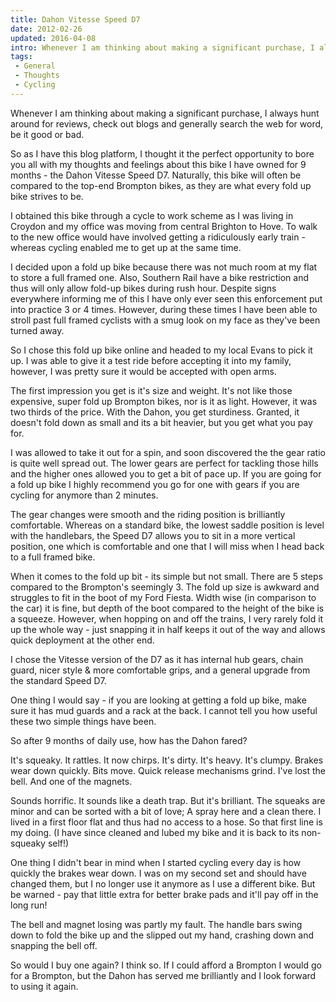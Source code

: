 ```yaml
---
title: Dahon Vitesse Speed D7
date: 2012-02-26
updated: 2016-04-08
intro: Whenever I am thinking about making a significant purchase, I always hunt around for reviews, check out blogs and generally search the web for word, be it good or bad. ...
tags:
 - General
 - Thoughts
 - Cycling
---
```


<p>Whenever I am thinking about making a significant purchase, I always hunt around for reviews, check out blogs and generally search the web for word, be it good or bad.</p>

<p>So as I have this blog platform, I thought it the perfect opportunity to bore you all with my thoughts and feelings about this bike I have owned for 9 months - the Dahon Vitesse Speed D7. Naturally, this bike will often be compared to the top-end Brompton bikes, as they are what every fold up bike strives to be.</p>





<p>I obtained this bike through a cycle to work scheme as I was living in Croydon and my office was moving from central Brighton to Hove. To walk to the new office would have involved getting a ridiculously early train - whereas cycling enabled me to get up at the same time.</p>





<p>I decided upon a fold up bike because there was not much room at my flat to store a full framed one. Also, Southern Rail have a bike restriction and thus will only allow fold-up bikes during rush hour. Despite signs everywhere informing me of this I have only ever seen this enforcement put into practice 3 or 4 times. However, during these times I have been able to stroll past full framed cyclists with a smug look on my face as they've been turned away.</p>





<p>So I chose this fold up bike online and headed to my local Evans to pick it up. I was able to give it a test ride before accepting it into my family, however, I was pretty sure it would be accepted with open arms.</p>





<p>The first impression you get is it's size and weight. It's not like those expensive, super fold up Brompton bikes, nor is it as light. However, it was two thirds of the price. With the Dahon, you get sturdiness. Granted, it doesn't fold down as small and&nbsp;its a bit heavier, but you get what you pay for.</p>





<p>I was allowed to take it out for a spin, and soon discovered the the gear ratio is quite well spread out. The lower gears are perfect for tackling those hills and the higher ones allowed you to get a bit of pace up. If you are going for a fold up bike I highly recommend you go for one with gears if you are cycling for anymore than 2 minutes.</p>





<p>The gear changes were smooth and the riding position is brilliantly comfortable. Whereas on a standard bike, the lowest saddle position is level with the handlebars, the Speed D7 allows you to sit in a more vertical position, one which is comfortable and one that I will miss when I head back to a full framed bike.</p>





<p>When it comes to the fold up bit - its simple but not small. There are 5 steps compared to the Brompton's seemingly 3. The fold up size is awkward and struggles to fit in the boot of my Ford Fiesta. Width wise (in comparison to the car) it is fine, but depth of the boot compared to the height of the bike is a squeeze. However, when hopping on and off the trains, I very rarely fold it up the whole way - just snapping it in half keeps it out of the way and allows quick deployment at the other end.</p>





<p>I chose the Vitesse version of the D7 as it has internal hub gears, chain guard, nicer style &&nbsp;more comfortable grips, and a general upgrade from the standard Speed D7.</p>





<p>One thing I would say - if you are looking at getting a fold up bike, make sure it has mud guards and a rack at the back. I cannot tell you how useful these two simple things have been.</p>





<p>So after 9 months of daily use, how has the Dahon fared?</p>





<p>It's squeaky. It rattles. It now chirps. It's dirty. It's heavy. It's clumpy. Brakes wear down quickly. Bits move. Quick release mechanisms grind. I've lost the bell. And one of the magnets.</p>





<p>Sounds horrific. It sounds like a death trap. But it's brilliant. The squeaks are minor and can be sorted with a bit of love; A spray here and a clean there. I lived in a first floor flat and thus had no access to a hose. So that first line is my doing. (I have since cleaned and lubed my bike and it is back to its non-squeaky self!)</p>





<p>One thing I didn't bear in mind when I started cycling every day is how quickly the brakes wear down. I was on my second set and should have changed them, but I no longer use it anymore as I use a different bike.&nbsp;But be warned - pay that little extra for better brake pads and it'll pay off in the long run!</p>





<p>The bell and magnet losing was partly my fault. The handle bars swing down to fold the bike up and the slipped out my hand, crashing down and snapping the bell off.</p>





<p>So would I buy one again? I think so. If I could afford a Brompton I would go for a Brompton, but the Dahon has served me brilliantly and I look forward to using it again.</p>
